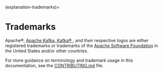 (explanation-trademarks)=
# Trademarks

Apache®, [Apache Kafka, Kafka®](https://kafka.apache.org/),, and their respective logos are either registered trademarks or trademarks of the [Apache Software Foundation](https://www.apache.org/) in the United States and/or other countries.

For more guidance on terminology and trademark usage in this documentation, see the [CONTRIBUTING.md](https://github.com/canonical/kafka-operator/blob/main/CONTRIBUTING.md) file.
